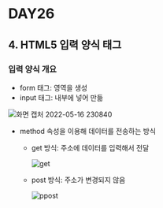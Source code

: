 # DAY26

## 4. HTML5 입력 양식 태그

### 입력 양식 개요
* form 태그: 영역을 생성
* input 태그: 내부에 넣어 만듦

![화면 캡처 2022-05-16 230840](https://user-images.githubusercontent.com/103159709/168617874-e52df9e9-2786-4444-91dc-1ab32a5d3dbd.png)

* method 속성을 이용해 데이터를 전송하는 방식

  * get 방식: 주소에 데이터를 입력해서 전달
  
       ![get](https://user-images.githubusercontent.com/103159709/168619071-e1062d84-1979-4be2-85f5-a16a070a3633.png)

  * post 방식: 주소가 변경되지 않음
  
       ![ppost](https://user-images.githubusercontent.com/103159709/168618405-68575f3f-1893-4064-afa1-63ae5deadd62.png)

  
